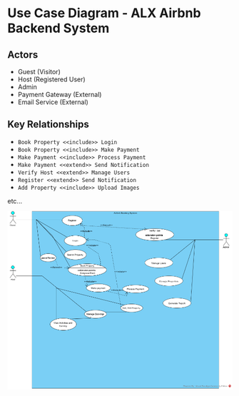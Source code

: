 # Use Case Diagram - ALX Airbnb Backend System

## Actors
- Guest (Visitor)
- Host (Registered User)
- Admin
- Payment Gateway (External)
- Email Service (External)

## Key Relationships
- `Book Property <<include>> Login`
- `Book Property <<include>> Make Payment`
- `Make Payment <<include>> Process Payment`
- `Make Payment <<extend>> Send Notification`
- `Verify Host <<extend>> Manage Users`
- `Register <<extend>> Send Notification`
- `Add Property <<include>> Upload Images`

etc...

![Use Case Diagram](./AIRBNB%20USE%20CASE.png)
